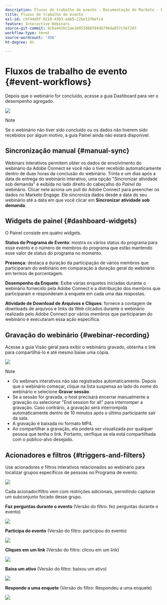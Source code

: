 ```yaml
---
description: Fluxos de trabalho do evento - Documentação do Marketo - Documentação do produto
title: Fluxos de trabalho de evento
exl-id: c9f44d9f-9210-4303-a9b5-22be1376efc4
feature: Interactive Webinars
source-git-commit: 9c6a441bc2ae10953d68f84db798da057c56f2d7
workflow-type: tm+mt
source-wordcount: '456'
ht-degree: 0%

---
```


# Fluxos de trabalho de evento {#event-workflows}

Depois que o webinário for concluído, acesse a guia Dashboard para ver o desempenho agregado.

![](assets/event-workflows-1.png)

>[!NOTE]
>
>Se o webinário não tiver sido concluído ou os dados não tiverem sido recebidos por algum motivo, a guia Painel ainda não estará disponível.

## Sincronização manual {#manual-sync}

Webinars interativos permitem obter os dados de envolvimento do webinário da Adobe Connect se você não o tiver recebido automaticamente dentro de duas horas da conclusão do webinário. Trinta e um dias após a data de entrega do webinário interativo, uma opção &quot;Sincronizar atividade sob demanda&quot; é exibida no lado direito do cabeçalho do _Painel_ do webinário. Clicar nele aciona um pull do Adobe Connect para preencher os dados no Marketo Engage. Ele sincroniza dados desde a data do seu webinário até a data em que você clicar em **Sincronizar atividade sob demanda**.

## Widgets de painel {#dashboard-widgets}

O Painel consiste em quatro widgets.

**Status do Programa de Evento**: mostra os vários status do programa para esse evento e o número de membros do programa que estão mantendo esse valor de status do programa no momento.

**Presença**: destaca a duração da participação de vários membros que participaram do webinário em comparação à duração geral do webinário em termos de porcentagem.

**Desempenho da Enquete**: Exibe várias enquetes iniciadas durante o webinário fornecido pela Adobe Connect e a distribuição dos membros que participaram e responderam à enquete em cada uma das respostas.

**Atividade de Download de Arquivos e Cliques**: fornece a contagem de downloads de arquivos e links da Web clicados durante o webinário realizado pelo Adobe Connect por vários membros que participaram do webinário e executaram essa ação específica.

## Gravação do webinário {#webinar-recording}

Acesse a guia Visão geral para exibir o webinário gravado, obtenha o link para compartilhá-lo e até mesmo baixe uma cópia.

![](assets/event-workflows-2.png)

>[!NOTE]
>
>* Os webinars interativos não são registrados automaticamente. Depois que o webinário começar, clique na lista suspensa ao lado do nome do webinário e selecione **Gravar sessão**.
>* Se a sessão for gravada, o host precisará encerrar manualmente a gravação ou selecionar &quot;End session for all&quot; para interromper a gravação. Caso contrário, a gravação será interrompida automaticamente dentro de 10 minutos após o último participante sair da sala.
>* A gravação é baixada no formato MP4.
>* Ao compartilhar a gravação, ela poderá ser visualizada por qualquer pessoa que tenha o link. Portanto, verifique se ela está compartilhada com o público-alvo desejado.

## Acionadores e filtros {#triggers-and-filters}

Use acionadores e filtros interativos relacionados ao webinário para localizar grupos específicos de pessoas no Programa de evento.

![](assets/event-workflows-3.png)

Cada acionador/filtro vem com restrições adicionais, permitindo capturar um subconjunto focado desse grupo.

**Faz perguntas durante o evento** (Versão do filtro: fez perguntas durante o evento)

![](assets/event-workflows-4.png)

**Participa do evento** (Versão do filtro: participou do evento)

![](assets/event-workflows-5.png)

**Cliques em um link** (Versão do filtro: clicou em um link)

![](assets/event-workflows-6.png)

**Baixa um ativo** (Versão do filtro: baixou um ativo)

![](assets/event-workflows-7.png)

**Responde a uma enquete** (Versão do filtro: Respondeu a uma enquete)

![](assets/event-workflows-8.png)
